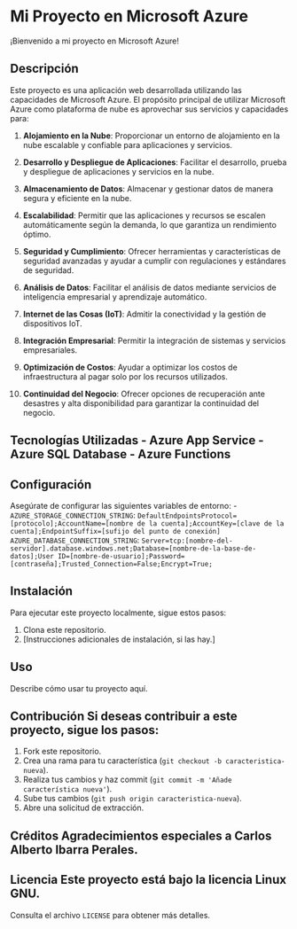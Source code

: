 # Mi Proyecto en Microsoft Azure

¡Bienvenido a mi proyecto en Microsoft Azure! 

## Descripción

Este proyecto es una aplicación web desarrollada utilizando las capacidades de Microsoft Azure. 
El propósito principal de utilizar Microsoft Azure como plataforma de nube es aprovechar sus servicios y capacidades para:

1. **Alojamiento en la Nube**: Proporcionar un entorno de alojamiento en la nube escalable y confiable para aplicaciones y servicios.

2. **Desarrollo y Despliegue de Aplicaciones**: Facilitar el desarrollo, prueba y despliegue de aplicaciones y servicios en la nube.

3. **Almacenamiento de Datos**: Almacenar y gestionar datos de manera segura y eficiente en la nube.

4. **Escalabilidad**: Permitir que las aplicaciones y recursos se escalen automáticamente según la demanda, lo que garantiza un rendimiento óptimo.

5. **Seguridad y Cumplimiento**: Ofrecer herramientas y características de seguridad avanzadas y ayudar a cumplir con regulaciones y estándares de seguridad.

6. **Análisis de Datos**: Facilitar el análisis de datos mediante servicios de inteligencia empresarial y aprendizaje automático.

7. **Internet de las Cosas (IoT)**: Admitir la conectividad y la gestión de dispositivos IoT.

8. **Integración Empresarial**: Permitir la integración de sistemas y servicios empresariales.

9. **Optimización de Costos**: Ayudar a optimizar los costos de infraestructura al pagar solo por los recursos utilizados.

10. **Continuidad del Negocio**: Ofrecer opciones de recuperación ante desastres y alta disponibilidad para garantizar la continuidad del negocio.

## Tecnologías Utilizadas - Azure App Service - Azure SQL Database - Azure Functions

## Configuración 

Asegúrate de configurar las siguientes variables de entorno: - `AZURE_STORAGE_CONNECTION_STRING`: 
```DefaultEndpointsProtocol=[protocolo];AccountName=[nombre de la cuenta];AccountKey=[clave de la cuenta];EndpointSuffix=[sufijo del punto de conexión]```
 `AZURE_DATABASE_CONNECTION_STRING`: ```Server=tcp:[nombre-del-servidor].database.windows.net;Database=[nombre-de-la-base-de-datos];User ID=[nombre-de-usuario];Password=[contraseña];Trusted_Connection=False;Encrypt=True;```

## Instalación 

Para ejecutar este proyecto localmente, sigue estos pasos: 

1. Clona este repositorio. 
2. [Instrucciones adicionales de instalación, si las hay.] 

## Uso 
Describe cómo usar tu proyecto aquí. 

## Contribución Si deseas contribuir a este proyecto, sigue los pasos: 

1. Fork este repositorio. 
2. Crea una rama para tu característica (`git checkout -b caracteristica-nueva`). 
3. Realiza tus cambios y haz commit (`git commit -m 'Añade característica nueva'`). 
4. Sube tus cambios (`git push origin caracteristica-nueva`). 
5. Abre una solicitud de extracción. 

## Créditos Agradecimientos especiales a Carlos Alberto Ibarra Perales. 

## Licencia Este proyecto está bajo la licencia Linux GNU. 

Consulta el archivo `LICENSE` para obtener más detalles.